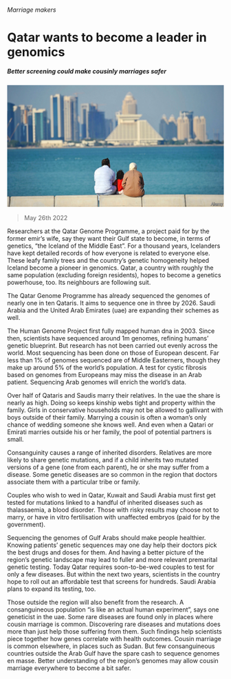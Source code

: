 ###### Marriage makers

# Qatar wants to become a leader in genomics 

##### Better screening could make cousinly marriages safer 

![image](images/20220528_MAP004.jpg) 

> May 26th 2022 

Researchers at the Qatar Genome Programme, a project paid for by the former emir’s wife, say they want their Gulf state to become, in terms of genetics, “the Iceland of the Middle East”. For a thousand years, Icelanders have kept detailed records of how everyone is related to everyone else. These leafy family trees and the country’s genetic homogeneity helped Iceland become a pioneer in genomics. Qatar, a country with roughly the same population (excluding foreign residents), hopes to become a genetics powerhouse, too. Its neighbours are following suit. 

The Qatar Genome Programme has already sequenced the genomes of nearly one in ten Qataris. It aims to sequence one in three by 2026. Saudi Arabia and the United Arab Emirates (uae) are expanding their schemes as well. 

The Human Genome Project first fully mapped human dna in 2003. Since then, scientists have sequenced around 1m genomes, refining humans’ genetic blueprint. But research has not been carried out evenly across the world. Most sequencing has been done on those of European descent. Far less than 1% of genomes sequenced are of Middle Easterners, though they make up around 5% of the world’s population. A test for cystic fibrosis based on genomes from Europeans may miss the disease in an Arab patient. Sequencing Arab genomes will enrich the world’s data.

Over half of Qataris and Saudis marry their relatives. In the uae the share is nearly as high. Doing so keeps kinship webs tight and property within the family. Girls in conservative households may not be allowed to gallivant with boys outside of their family. Marrying a cousin is often a woman’s only chance of wedding someone she knows well. And even when a Qatari or Emirati marries outside his or her family, the pool of potential partners is small. 

Consanguinity causes a range of inherited disorders. Relatives are more likely to share genetic mutations, and if a child inherits two mutated versions of a gene (one from each parent), he or she may suffer from a disease. Some genetic diseases are so common in the region that doctors associate them with a particular tribe or family.

Couples who wish to wed in Qatar, Kuwait and Saudi Arabia must first get tested for mutations linked to a handful of inherited diseases such as thalassaemia, a blood disorder. Those with risky results may choose not to marry, or have in vitro fertilisation with unaffected embryos (paid for by the government). 

Sequencing the genomes of Gulf Arabs should make people healthier. Knowing patients’ genetic sequences may one day help their doctors pick the best drugs and doses for them. And having a better picture of the region’s genetic landscape may lead to fuller and more relevant premarital genetic testing. Today Qatar requires soon-to-be-wed couples to test for only a few diseases. But within the next two years, scientists in the country hope to roll out an affordable test that screens for hundreds. Saudi Arabia plans to expand its testing, too. 

Those outside the region will also benefit from the research. A consanguineous population “is like an actual human experiment”, says one geneticist in the uae. Some rare diseases are found only in places where cousin marriage is common. Discovering rare diseases and mutations does more than just help those suffering from them. Such findings help scientists piece together how genes correlate with health outcomes. Cousin marriage is common elsewhere, in places such as Sudan. But few consanguineous countries outside the Arab Gulf have the spare cash to sequence genomes en masse. Better understanding of the region’s genomes may allow cousin marriage everywhere to become a bit safer. 

